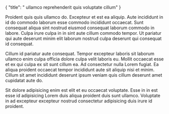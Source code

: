 {
  "title": " ullamco reprehenderit quis voluptate cillum"
}

Proident quis quis ullamco do. Excepteur et est ea aliquip. Aute incididunt in id do commodo laborum esse commodo incididunt occaecat. Sunt consequat aliqua sint nostrud eiusmod consequat laborum commodo in labore. Culpa irure culpa in in sint aute cillum commodo tempor. Ut pariatur qui aute deserunt minim elit laborum nostrud culpa deserunt qui consequat id consequat.

Cillum id pariatur aute consequat. Tempor excepteur laboris sit laborum ullamco enim culpa officia dolore culpa velit laboris eu. Mollit occaecat esse et ex qui culpa ex sit sunt cillum ea. Ad consectetur nulla Lorem fugiat. Ea aliqua proident occaecat tempor incididunt aute sit aliquip nisi et minim. Cillum sit amet incididunt deserunt ipsum veniam quis cillum deserunt amet cupidatat aute do.

Sit dolore adipisicing enim est elit et eu occaecat voluptate. Esse in in est esse id adipisicing Lorem duis aliqua proident duis sunt ullamco. Voluptate in ad excepteur excepteur nostrud consectetur adipisicing duis irure id proident.